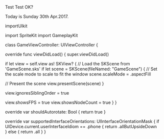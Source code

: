 

Test Test OK?

Today is Sunday 30th Apr.2017.


importUIkit

import SpriteKit
import GameplayKit

class GameViewController: UIViewController {

override func viewDidLoad() {
super.viewDidLoad()

if let view = self.view as! SKView? {
// Load the SKScene from 'GameScene.sks'
if let scene = SKScene(fileNamed: "GameScene") {
// Set the scale mode to scale to fit the window
scene.scaleMode = .aspectFill

// Present the scene
view.presentScene(scene)
}

view.ignoresSiblingOrder = true

view.showsFPS = true
view.showsNodeCount = true
}
}

override var shouldAutorotate: Bool {
return true
}

override var supportedInterfaceOrientations: UIInterfaceOrientationMask {
if UIDevice.current.userInterfaceIdiom == .phone {
return .allButUpsideDown
} else {
return .all
}
}
